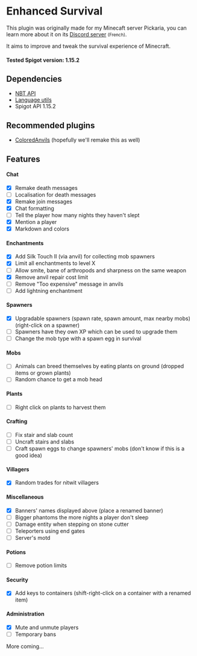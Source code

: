 # Enhanced Survival
This plugin was originally made for my Minecaft server Pickaria, you can learn more about it on its [Discord server](https://discord.gg/YR6fVaS) <small>(French)</small>.

It aims to improve and tweak the survival experience of Minecraft.

#### Tested Spigot version: 1.15.2

## Dependencies
- [NBT API](https://www.spigotmc.org/resources/nbt-api.7939/)
- [Language utils](https://www.spigotmc.org/resources/1-7-x-1-12-language-utils.8859/)
- Spigot API 1.15.2

## Recommended plugins
- [ColoredAnvils](https://www.spigotmc.org/resources/coloredanvils.2216/) (hopefully we'll remake this as well)

## Features

#### Chat
- [x] Remake death messages
- [ ] Localisation for death messages
- [x] Remake join messages
- [x] Chat formatting
- [ ] Tell the player how many nights they haven't slept
- [x] Mention a player
- [x] Markdown and colors

#### Enchantments
- [x] Add Silk Touch II (via anvil) for collecting mob spawners
- [x] Limit all enchantments to level X
- [ ] Allow smite, bane of arthropods and sharpness on the same weapon
- [x] Remove anvil repair cost limit
- [ ] Remove "Too expensive" message in anvils
- [ ] Add lightning enchantment

#### Spawners
- [x] Upgradable spawners (spawn rate, spawn amount, max nearby mobs) (right-click on a spawner)
- [ ] Spawners have they own XP which can be used to upgrade them
- [ ] Change the mob type with a spawn egg in survival

#### Mobs
- [ ] Animals can breed themselves by eating plants on ground (dropped items or grown plants)
- [ ] Random chance to get a mob head

#### Plants
- [ ] Right click on plants to harvest them

#### Crafting
- [ ] Fix stair and slab count
- [ ] Uncraft stairs and slabs
- [ ] Craft spawn eggs to change spawners' mobs (don't know if this is a good idea)

#### Villagers
- [x] Random trades for nitwit villagers

#### Miscellaneous
- [x] Banners' names displayed above (place a renamed banner)
- [ ] Bigger phantoms the more nights a player don't sleep
- [ ] Damage entity when stepping on stone cutter
- [ ] Teleporters using end gates
- [ ] Server's motd

#### Potions
- [ ] Remove potion limits

#### Security
- [x] Add keys to containers (shift-right-click on a container with a renamed item)

#### Administration
- [x] Mute and unmute players
- [ ] Temporary bans

More coming...